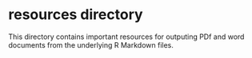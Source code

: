 # resources directory

This directory contains important resources for outputing PDf and word documents from the underlying R Markdown files. 